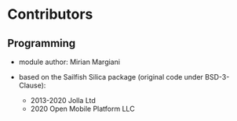 <!--
SPDX-FileCopyrightText: 2023-2024 Mirian Margiani
SPDX-License-Identifier: GFDL-1.3-or-later
-->

# Contributors

## Programming

- module author: Mirian Margiani

- based on the Sailfish Silica package (original code under BSD-3-Clause):
    - 2013-2020 Jolla Ltd
    - 2020 Open Mobile Platform LLC

